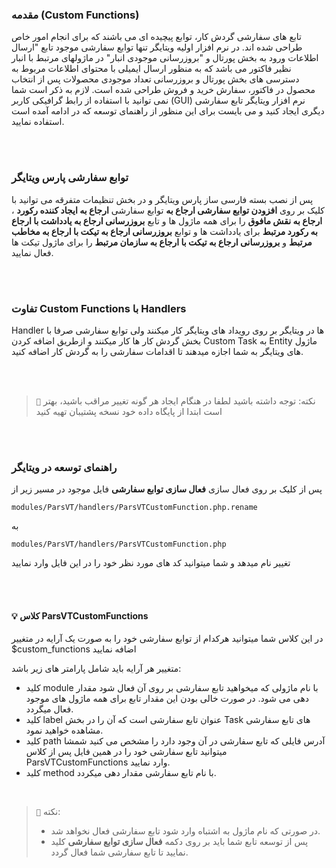 ### مقدمه (Custom Functions)
تابع های سفارشی گردش کار، توابع پیچیده ای می باشند که برای انجام امور خاص طراحی شده اند. در نرم افزار اولیه ویتایگر تنها توابع سفارشی موجود تابع "ارسال اطلاعات ورود به بخش پورتال و "بروزرسانی موجودی انبار" در ماژولهای مرتبط با انبار نظیر فاکتور می باشد که به منظور ارسال ایمیلی با محتوای اطلاعات مربوط به دسترسی های بخش پورتال و بروزرسانی تعداد موجودی محصولات پس از انتخاب محصول در فاکتور، سفارش خرید و فروش طراحی شده است. لازم به ذکر است شما نمی توانید با استفاده از رابط گرافیکی کاربر (GUI) نرم افزار ویتایگر تابع سفارشی دیگری ایجاد کنید و می بایست برای این منظور از راهنمای توسعه که در ادامه آمده است استفاده نمایید.

 <br>
 <br>
 
 ### توابع سفارشی پارس ویتایگر
پس از نصب بسته فارسی ساز پارس ویتایگر و در بخش تنظیمات متفرقه می توانید با کلیک بر روی **افزودن توابع سفارشی ارجاع به**  توابع سفارشی **ارجاع به ایجاد کننده رکورد** ، **ارجاع به نقش مافوق** را برای همه ماژول ها و تابع **بروزرسانی ارجاع به یادداشت با ارجاع به رکورد مرتبط** برای یادداشت ها و توابع **بروزرسانی ارجاع به تیکت با ارجاع به مخاطب مرتبط** و **بروزرسانی ارجاع به تیکت با ارجاع به سازمان مرتبط** را برای ماژول تیکت ها فعال نمایید.
 
 <br>
 <br>

### تفاوت Custom Functions با Handlers
 Handler  ها در ویتایگر بر روی رویداد های ویتایگر کار میکنند ولی توابع سفارشی صرفا با بخش گردش کار ها کار میکنند و ازطریق اضافه کردن Custom Task به Entity ماژول های ویتایگر به شما اجازه میدهند تا اقدامات سفارشی را به گردش کار اضافه کنید. 

 
 <br>
 <br>


> ``📝`` نکته:
> توجه داشته باشید لطفا در هنگام ایجاد هر گونه تغییر مراقب باشید، بهتر است ابتدا از پایگاه داده خود نسخه پشتیبان تهیه کنید


 <br>
 <br>

### راهنمای توسعه در ویتایگر
پس از کلیک بر روی فعال سازی **فعال سازی توابع سفارشی** فایل موجود در مسیر زیر 
از
```
modules/ParsVT/handlers/ParsVTCustomFunction.php.rename
```

به 

```
modules/ParsVT/handlers/ParsVTCustomFunction.php
```
تغییر نام میدهد و شما میتوانید کد های مورد نظر خود را در این فایل وارد نمایید

 <br>
 <br>

#### 💡 کلاس ParsVTCustomFunctions
در این کلاس شما میتوانید هرکدام از توابع سفارشی خود را به صورت یک آرایه در متغییر $custom_functions اضافه نمایید


متغییر هر آرایه باید شامل پارامتر های زیر باشد:

* کلید module با نام ماژولی که میخواهید تابع سفارشی بر روی آن فعال شود مقدار دهی می شود. در صورت خالی بودن این مقدار تابع برای همه ماژول های موجود فعال میگردد.
* کلید label عنوان تابع سفارشی است که آن را در بخش Task های تابع سفارشی مشاهده خواهید نمود.
* کلید path آدرس فایلی که تابع سفارشی در آن وجود دارد را مشخص می کنید شمشا میتوانید تابع سفارشی خود را در همین فایل پس از کلاس ParsVTCustomFunctions وارد نمایید.
* کلید method با نام تابع سفارشی مقدار دهی میکردد.


 <br>


> ``📝`` نکته:
> * در صورتی که نام ماژول به اشتباه وارد شود تابع سفارشی فعال نخواهد شد.
> * پس از توسعه تابع شما باید بر روی دکمه **فعال سازی توابع سفارشی** کلید نمایید تا تابع سفارشی شما فعال گردد.


